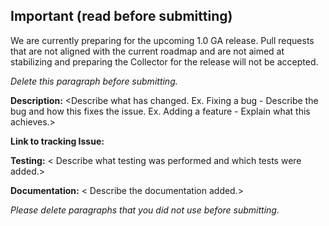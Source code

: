 ## Important (read before submitting)
We are currently preparing for the upcoming 1.0 GA release. Pull requests that are not aligned with
the current roadmap and are not aimed at stabilizing and preparing the Collector for the release will
not be accepted.

_Delete this paragraph before submitting._

**Description:** <Describe what has changed. 
Ex. Fixing a bug - Describe the bug and how this fixes the issue.
Ex. Adding a feature - Explain what this achieves.>

**Link to tracking Issue:** <Issue number if applicable>

**Testing:** < Describe what testing was performed and which tests were added.>

**Documentation:** < Describe the documentation added.>

_Please delete paragraphs that you did not use before submitting._
